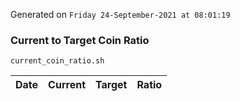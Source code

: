 Generated on `Friday 24-September-2021 at 08:01:19`

### Current to Target Coin Ratio
`current_coin_ratio.sh`

Date|Current|Target|Ratio
---|---|---|---
